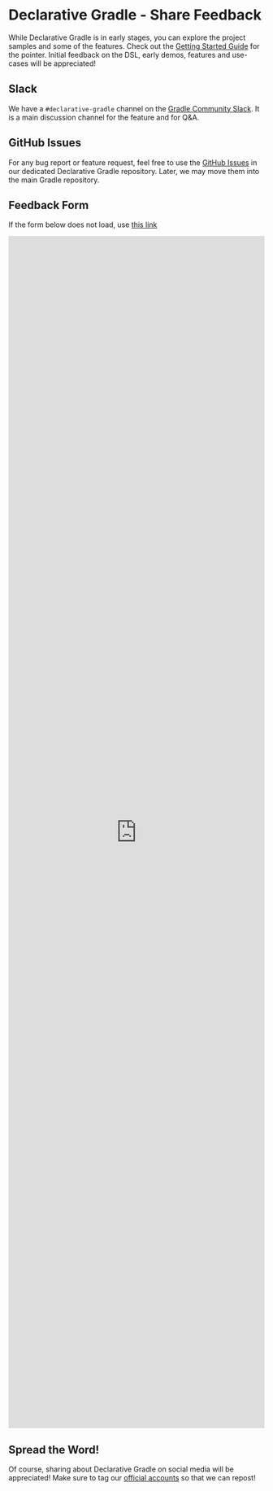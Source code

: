 # Declarative Gradle - Share Feedback

While Declarative Gradle is in early stages, you can explore the project samples and some of the features.
Check out the [Getting Started Guide](./getting-started/README.md) for the pointer.
Initial feedback on the DSL, early demos, features and use-cases will be appreciated!

## Slack

We have a `#declarative-gradle` channel on the [Gradle Community Slack](https://community.gradle.org/contributing/community-slack/).
It is a main discussion channel for the feature and for Q&A.

## GitHub Issues

For any bug report or feature request,
feel free to use the [GitHub Issues](https://github.com/gradle/declarative-gradle/issues) in our dedicated Declarative Gradle repository.
Later, we may move them into the main Gradle repository.

## Feedback Form

If the form below does not load,
use [this link](https://forms.gle/EZKg9YL8gV7uE81e9)

<iframe src="https://docs.google.com/forms/d/e/1FAIpQLSdoUOOt0v4f2Db34vyEVpMEHG1SCNTMP1qSQtZVAudMMlr4aw/viewform?embedded=true" width="100%" height="2345" frameborder="0" marginheight="0" marginwidth="0">Loading…</iframe>

## Spread the Word!

Of course, sharing about Declarative Gradle on social media will be appreciated!
Make sure to tag our [official accounts](https://community.gradle.org/contributing/spread-the-word/#social-media) so that we can repost!
